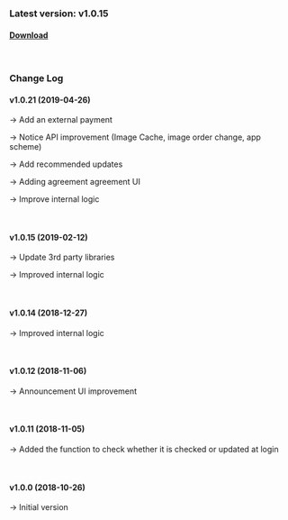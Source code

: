 ### Latest version: v1.0.15

#### [Download](https://xyuditqzezxs1008973.cdn.ntruss.com/sdk/GamePotSDK_Android_0426.zip)

<br/>

### Change Log

#### v1.0.21 (2019-04-26)

→ Add an external payment

→ Notice API improvement (Image Cache, image order change, app scheme)

→ Add recommended updates

→ Adding agreement agreement UI

→ Improve internal logic

<br/>

#### v1.0.15 (2019-02-12)

→ Update 3rd party libraries

→ Improved internal logic

<br/>

#### v1.0.14 (2018-12-27)

→ Improved internal logic

<br/>

#### v1.0.12 (2018-11-06)

→ Announcement UI improvement

<br/>

#### v1.0.11 (2018-11-05)

→ Added the function to check whether it is checked or updated at login

<br/>

#### v1.0.0 (2018-10-26)

→ Initial version
